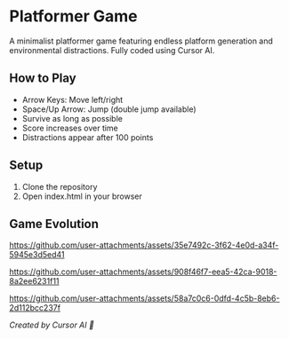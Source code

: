 # Platformer Game

A minimalist platformer game featuring endless platform generation and environmental distractions. Fully coded using Cursor AI.

## How to Play

- Arrow Keys: Move left/right
- Space/Up Arrow: Jump (double jump available)
- Survive as long as possible
- Score increases over time
- Distractions appear after 100 points

## Setup

1. Clone the repository
2. Open index.html in your browser

## Game Evolution

https://github.com/user-attachments/assets/35e7492c-3f62-4e0d-a34f-5945e3d5ed41


https://github.com/user-attachments/assets/908f46f7-eea5-42ca-9018-8a2ee6231f11


https://github.com/user-attachments/assets/58a7c0c6-0dfd-4c5b-8eb6-2d112bcc237f




*Created by Cursor AI 🤖* 
